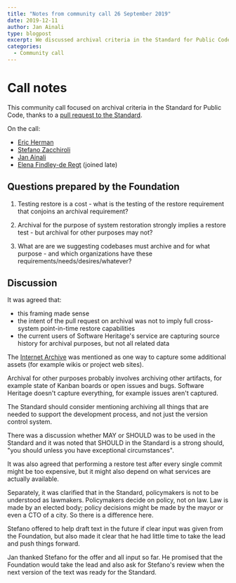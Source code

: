 ```yaml
---
title: "Notes from community call 26 September 2019"
date: 2019-12-11
author: Jan Ainali
type: blogpost
excerpt: We discussed archival criteria in the Standard for Public Code.
categories:
  - Community call
---
```


# Call notes

This community call focused on archival criteria in the Standard for Public Code, thanks to a [pull request to the Standard](https://github.com/publiccodenet/standard/pull/263).

On the call:

* [Eric Herman](https://github.com/ericherman)
* [Stefano Zacchiroli](https://github.com/zacchiro)
* [Jan Ainali](https://github.com/Ainali)
* [Elena Findley-de Regt](https://github.com/ElenaFdR) (joined late)

## Questions prepared by the Foundation

1. Testing restore is a cost - what is the testing of the restore requirement that conjoins an archival requirement?

2. Archival for the purpose of system restoration strongly implies a restore test - but archival for other purposes may not?

3. What are are we suggesting codebases must archive and for what purpose - and which organizations have these requirements/needs/desires/whatever?

## Discussion

It was agreed that:

* this framing made sense
* the intent of the pull request on archival was not to imply full cross-system point-in-time restore capabilities
* the current users of Software Heritage's service are capturing source history for archival purposes, but not all related data

The [Internet Archive](https://archive.org/) was mentioned as one way to capture some additional assets (for example wikis or project web sites).

Archival for other purposes probably involves archiving other artifacts, for example state of Kanban boards or open issues and bugs. Software Heritage doesn't capture everything, for example issues aren't captured.

The Standard should consider mentioning archiving all things that are needed to support the development process, and not just the version control system.

There was a discussion whether MAY or SHOULD was to be used in the Standard and it was noted that SHOULD in the Standard is a strong should, "you should unless you have exceptional circumstances".

It was also agreed that performing a restore test after every single commit might be too expensive, but it might also depend on what services are actually available.

Separately, it was clarified that in the Standard, policymakers is not to be understood as lawmakers. Policymakers decide on policy, not on law. Law is made by an elected body; policy decisions might be made by the mayor or even a CTO of a city. So there is a difference here.

Stefano offered to help draft text in the future if clear input was given from the Foundation, but also made it clear that he had little time to take the lead and push things forward.

Jan thanked Stefano for the offer and all input so far. He promised that the Foundation would take the lead and also ask for Stefano's review when the next version of the text was ready for the Standard.
